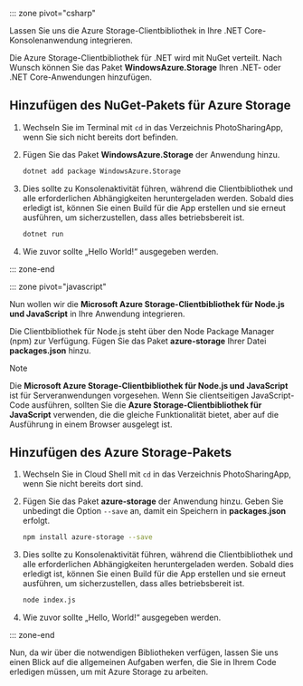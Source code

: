 ::: zone pivot="csharp" 

Lassen Sie uns die Azure Storage-Clientbibliothek in Ihre .NET Core-Konsolenanwendung integrieren.

Die Azure Storage-Clientbibliothek für .NET wird mit NuGet verteilt. Nach Wunsch können Sie das Paket **WindowsAzure.Storage** Ihren .NET- oder .NET Core-Anwendungen hinzufügen.

## <a name="add-the-azure-storage-nuget-package"></a>Hinzufügen des NuGet-Pakets für Azure Storage

1. Wechseln Sie im Terminal mit `cd` in das Verzeichnis PhotoSharingApp, wenn Sie sich nicht bereits dort befinden.

1. Fügen Sie das Paket **WindowsAzure.Storage** der Anwendung hinzu.

    ```bash
    dotnet add package WindowsAzure.Storage
    ```

1. Dies sollte zu Konsolenaktivität führen, während die Clientbibliothek und alle erforderlichen Abhängigkeiten heruntergeladen werden. Sobald dies erledigt ist, können Sie einen Build für die App erstellen und sie erneut ausführen, um sicherzustellen, dass alles betriebsbereit ist.

    ```bash
    dotnet run
    ```

1. Wie zuvor sollte „Hello World!“ ausgegeben werden.

::: zone-end

::: zone pivot="javascript"

Nun wollen wir die **Microsoft Azure Storage-Clientbibliothek für Node.js und JavaScript** in Ihre Anwendung integrieren.

Die Clientbibliothek für Node.js steht über den Node Package Manager (npm) zur Verfügung. Fügen Sie das Paket **azure-storage** Ihrer Datei **packages.json** hinzu.

> [!NOTE]
> Die **Microsoft Azure Storage-Clientbibliothek für Node.js und JavaScript** ist für Serveranwendungen vorgesehen. Wenn Sie clientseitigen JavaScript-Code ausführen, sollten Sie die **Azure Storage-Clientbibliothek für JavaScript** verwenden, die die gleiche Funktionalität bietet, aber auf die Ausführung in einem Browser ausgelegt ist.

## <a name="add-the-azure-storage-package"></a>Hinzufügen des Azure Storage-Pakets

1. Wechseln Sie in Cloud Shell mit `cd` in das Verzeichnis PhotoSharingApp, wenn Sie nicht bereits dort sind.

1. Fügen Sie das Paket **azure-storage** der Anwendung hinzu. Geben Sie unbedingt die Option `--save` an, damit ein Speichern in **packages.json** erfolgt.

    ```bash
    npm install azure-storage --save
    ```

1. Dies sollte zu Konsolenaktivität führen, während die Clientbibliothek und alle erforderlichen Abhängigkeiten heruntergeladen werden. Sobald dies erledigt ist, können Sie einen Build für die App erstellen und sie erneut ausführen, um sicherzustellen, dass alles betriebsbereit ist.

    ```bash
    node index.js
    ```

1. Wie zuvor sollte „Hello, World!“ ausgegeben werden.

::: zone-end

Nun, da wir über die notwendigen Bibliotheken verfügen, lassen Sie uns einen Blick auf die allgemeinen Aufgaben werfen, die Sie in Ihrem Code erledigen müssen, um mit Azure Storage zu arbeiten.
